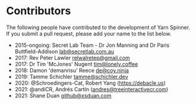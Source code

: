 # Contributors

The following people have contributed to the development of Yarn Spinner. If you submit a pull request, please add your name to the list below.

* 2015-ongoing: Secret Lab Team - Dr Jon Manning and Dr Paris Buttfield-Addison <lab@secretlab.com.au>
* 2017: Rev Peter Lawler <relwalretep@gmail.com>
* 2017: Dr Tim 'McJones' Nugent <tim@lonely.coffee>
* 2018: Damon 'demanrisu' Reece <de@coy.ninja>
* 2019: Tamme Schichler <tamme@schichler.dev>
* 2020: @Schroedingers-Cat, Robert Yang (https://debacle.us)
* 2021: @andiCR, Andrés Cartín (andres@treeinteractivecr.com)
* 2021: Shane Duan <github@xsduan.com>
